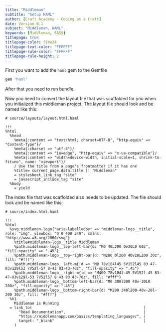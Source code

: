 ```yaml
---
title: "Middleman"
subtitle: "Setup HAML"
author: [Craft Academy - Coding as a Craft]
date: Version 0.1
subject: "Middleman, HAML"
keywords: [Middleman, SASS]
titlepage: true
titlepage-color: f28e24
titlepage-text-color: "FFFFFF"
titlepage-rule-color: "FFFFFF"
titlepage-rule-height: 2
...
```


First you want to add the `haml` gem to the Gemfile

```ruby
gem 'haml'
```

After that you need to run bundle.

Now you need to convert the layout file that was scaffolded for you when you initialized this middleman project. The layout file should look and be named like this:

```haml
# source/layouts/layout.html.haml

!!!
%html
  %head
    %meta{:content => "text/html; charset=UTF-8", "http-equiv" => "Content-Type"}/
    %meta{:charset => "utf-8"}/
    %meta{:content => "ie=edge", "http-equiv" => "x-ua-compatible"}/
    %meta{:content => "width=device-width, initial-scale=1, shrink-to-fit=no", name: "viewport"}/
    / Use the title from a page's frontmatter if it has one
    %title= current_page.data.title || "Middleman"
    = stylesheet_link_tag "site"
    = javascript_include_tag "site"
  %body
    = yield

```

The index file that was scaffolded also needs to be updated. The file should look and be named like this:

```haml
# source/index.html.haml

!!!
%html
  %svg.middleman-logo{"aria-labelledby" => "middleman-logo__title", role: "img", viewbox: "0 0 400 340", xmlns: "http://www.w3.org/2000/svg"}
    %title#middleman-logo__title Middleman
    %path.middleman-logo__top-left-bar{d: "M0 40L200 0v30L0 60z", "fill-opacity" => ".45"}
    %path.middleman-logo__top-right-bar{d: "M200 0l200 40v20L200 30z", fill: "#fff"}
    %path.middleman-logo__left-m{:d => "M0 78v184l45 5V152l45 83 47-83v129l53 7V52l-57 8-43 83-43-70z", "fill-opacity" => ".45"}
    %path.middleman-logo__right-m{:d => "M400 78v184l-45 5V152l-45 83-47-83v129l-53 7V52l57 8 43 83 43-70z", fill: "#fff"}
    %path.middleman-logo__bottom-left-bar{d: "M0 300l200 40v-30L0 280z", "fill-opacity" => ".45"}
    %path.middleman-logo__bottom-right-bar{d: "M200 340l200-40v-20l-200 30z", fill: "#fff"}
  %h1
    Middleman is Running
  = link_to(                                                  |
      "Read Documentation",                                   |
      "https://middlemanapp.com/basics/templating_language/", |
      target: "_blank"                                        |
    )      
```
